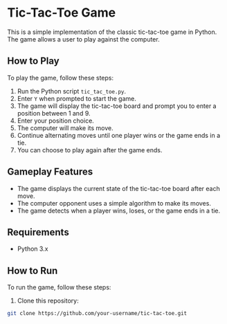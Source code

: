 # Tic-Tac-Toe Game

This is a simple implementation of the classic tic-tac-toe game in Python. The game allows a user to play against the computer.

## How to Play

To play the game, follow these steps:

1. Run the Python script `tic_tac_toe.py`.
2. Enter `Y` when prompted to start the game.
3. The game will display the tic-tac-toe board and prompt you to enter a position between 1 and 9.
4. Enter your position choice.
5. The computer will make its move.
6. Continue alternating moves until one player wins or the game ends in a tie.
7. You can choose to play again after the game ends.

## Gameplay Features

- The game displays the current state of the tic-tac-toe board after each move.
- The computer opponent uses a simple algorithm to make its moves.
- The game detects when a player wins, loses, or the game ends in a tie.

## Requirements

- Python 3.x

## How to Run

To run the game, follow these steps:

1. Clone this repository:

```bash
git clone https://github.com/your-username/tic-tac-toe.git
